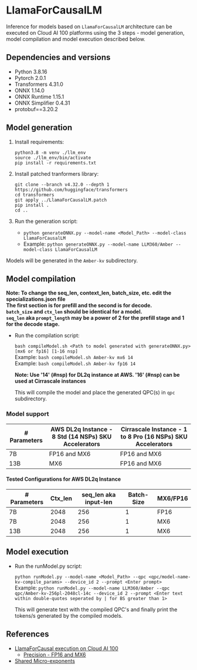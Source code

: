 # LlamaForCausalLM 
Inference for models based on `LlamaForCausalLM` architecture can be executed on Cloud AI 100 platforms using the 3 steps - model generation, model compilation and model execution described below. 

## Dependencies and versions

- Python 3.8.16
- Pytorch 2.0.1
- Transformers 4.31.0
- ONNX 1.14.0
- ONNX Runtime 1.15.1
- ONNX Simplifier 0.4.31
- protobuf==3.20.2

## Model generation

1. Install requirements:

    ```
    python3.8 -m venv ./llm_env
    source ./llm_env/bin/activate
    pip install -r requirements.txt
    ```

2. Install patched tranformers library:

    ```
    git clone --branch v4.32.0 --depth 1 https://github.com/huggingface/transformers
    cd transformers
    git apply ../LlamaForCausalLM.patch
    pip install .
    cd ..
    ```

3. Run the generation script:
    - `python generateONNX.py --model-name <Model_Path> --model-class LlamaForCausalLM`
    - Example: `python generateONNX.py --model-name LLM360/Amber --model-class LlamaForCausalLM`

Models will be generated in the `Amber-kv` subdirectory.

## Model compilation

**Note: To change the seq_len, context_len, batch_size, etc. edit the specializations.json file <br> The first section is for prefill and the second is for decode. <br>`batch_size` and `ctx_len` should be identical for a model. <br>`seq_len` aka `prompt_length` may be a power of 2 for the prefill stage and 1 for the decode stage.**

- Run the compilation script: 
    
    `bash compileModel.sh <Path to model generated with generateONNX.py> [mx6 or fp16] [1-16 nsp]`<br>
    Example: `bash compileModel.sh Amber-kv mx6 14`<br>
    Example: `bash compileModel.sh Amber-kv fp16 14`<br>

    **Note: Use '14' (#nsp) for DL2q instance at AWS. '16' (#nsp) can be used at Cirrascale instances**

    This will compile the model and place the generated QPC(s) in `qpc` subdirectory.

### Model support  
  
| # Parameters  | AWS DL2q Instance - 8 Std (14 NSPs) SKU Accelerators| Cirrascale Instance - 1 to 8 Pro (16 NSPs) SKU Accelerators|
| ------------- | ------------- | ----------------- |
| 7B  | FP16 and MX6  | FP16 and MX6 |
| 13B  | MX6  | FP16 and MX6 |

#### Tested Configurations for AWS DL2q Instance 
|# Parameters | Ctx_len  | seq_len aka input-len | Batch-Size | MX6/FP16 |
| ------ | ------------- | ------------- | ----------------- | -------- | 
|7B | 2048  | 256  | 1 | FP16 | 
|7B | 2048 | 256 | 1 | MX6 | 
| 13B | 2048 | 256 | 1 | MX6 |


## Model execution

- Run the runModel.py script:
      
    `python runModel.py --model-name <Model_Path> --qpc <qpc/model-name-kv-compile_params> --device_id 2 --prompt <Enter prompt>` <br>
    Example: `python runModel.py --model-name LLM360/Amber --qpc qpc/Amber-kv-256pl-2048cl-14c --device_id 2 --prompt <Enter text within double-quotes seperated by | for BS greater than 1>` <br>

    This will generate text with the compiled QPC's and finally print the tokens/s generated by the compiled models.

## References 
- [LlamaForCausal execution on Cloud AI 100](https://quic.github.io/cloud-ai-sdk-pages/latest/Getting-Started/Model-Architecture-Support/Large-Language-Models/llm/)
    - [Precision - FP16 and MX6](https://quic.github.io/cloud-ai-sdk-pages/latest/Getting-Started/Model-Architecture-Support/Large-Language-Models/llm/#compile-the-model)
- [Shared Micro-exponents](https://arxiv.org/abs/2302.08007)
